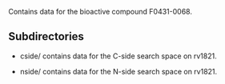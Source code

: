 Contains data for the bioactive compound F0431-0068.

## Subdirectories

- cside/ contains data for the C-side search space on rv1821.

- nside/ contains data for the N-side search space on rv1821.

